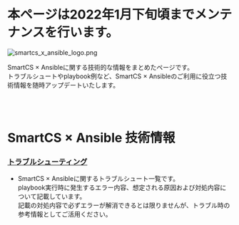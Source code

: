 # 本ページは2022年1月下旬頃までメンテナンスを行います。


![smartcs_x_ansible_logo.png](https://github.com/ssol-smartcs/ansible-handson/blob/master/smartcs_x_ansible_logo.png)

SmartCS × Ansibleに関する技術的な情報をまとめたページです。  
トラブルシュートやplaybook例など、SmartCS × Ansibleのご利用に役立つ技術情報を随時アップデートいたします。  

<br>
<br>

# SmartCS × Ansible 技術情報

### [トラブルシューティング](./troubleshooting.md)

- SmartCS × Ansibleに関するトラブルシュート一覧です。  
playbook実行時に発生するエラー内容、想定される原因および対処内容について記載しています。  
記載の対処内容で必ずエラーが解消できるとは限りませんが、トラブル時の参考情報としてご活用ください。  
